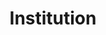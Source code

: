 ---
title: Institution
description: Institution search
permalink: /publisher/_key_
layout: publisher-key
---